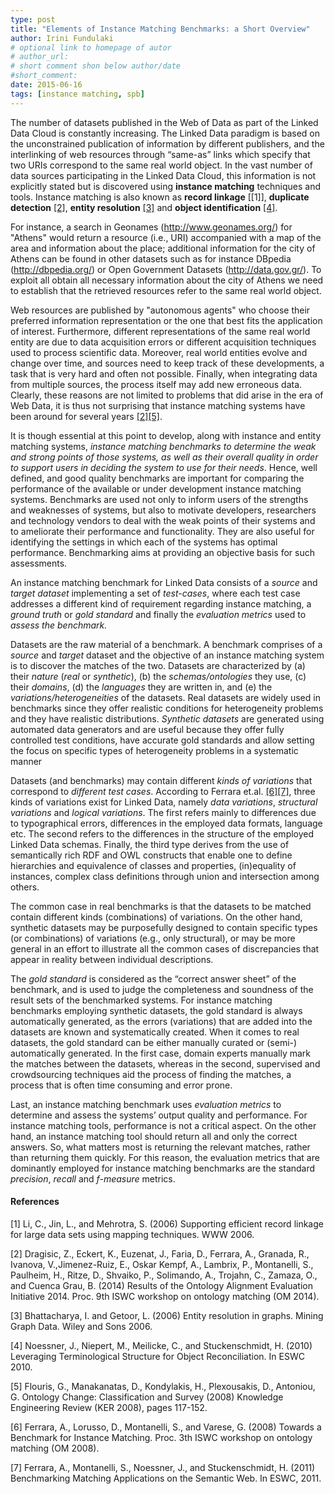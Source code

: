 ```yaml
---
type: post
title: "Elements of Instance Matching Benchmarks: a Short Overview"
author: Irini Fundulaki
# optional link to homepage of autor
# author_url: 
# short comment shon below author/date
#short_comment:
date: 2015-06-16
tags: [instance matching, spb]
---
```


The number of datasets published in the Web of Data as part of the
Linked Data Cloud is constantly increasing. The Linked Data paradigm is
based on the unconstrained publication of information by different
publishers, and the interlinking of web resources through “same-as”
links which specify that two URIs correspond to the same real world
object. In the vast number of data sources participating in the Linked
Data Cloud, this information is not explicitly stated but is discovered
using __instance matching__ techniques and tools. Instance matching is
also known as __record linkage__ [[1]], __duplicate detection__
[[2]](#references), __entity resolution__ [[3]](#references) and __object
identification__ [[4]](#references).

For instance, a search in Geonames
(http://www.geonames.org/) for "Athens" would
return a resource (i.e., URI) accompanied with a map of the area and
information about the place; additional information for the city of
Athens can be found in other datasets such as for instance DBpedia
(http://dbpedia.org/) or Open Government Datasets (http://data.gov.gr/).
To exploit all obtain all necessary information about the city of Athens
we need to establish that the retrieved resources refer to the same real
world object.

Web resources are published by "autonomous agents" who choose their
preferred information representation or the one that best fits the
application of interest. Furthermore, different representations of the
same real world entity are due to data acquisition errors or different
acquisition techniques used to process scientific data. Moreover, real
world entities evolve and change over time, and sources need to keep
track of these developments, a task that is very hard and often not
possible. Finally, when integrating data from multiple sources, the
process itself may add new erroneous data. Clearly, these reasons are
not limited to problems that did arise in the era of Web Data, it is
thus not surprising that instance matching systems have been around for
several years [[2]](#references)[[5]](#references).

It is though essential at this point to develop, along with instance and
entity matching systems, _instance matching benchmarks to determine the
weak and strong points of those systems, as well as their overall
quality in order to support users in deciding the system to use for
their needs_. Hence, well defined, and good quality benchmarks are
important for comparing the performance of the available or under
development instance matching systems. Benchmarks are used not only to
inform users of the strengths and weaknesses of systems, but also to
motivate developers, researchers and technology vendors to deal with the
weak points of their systems and to ameliorate their performance and
functionality. They are also useful for identifying the settings in
which each of the systems has optimal performance. Benchmarking aims at
providing an objective basis for such assessments.

An instance matching benchmark for Linked Data consists of a _source_
and _target dataset_ implementing a set of _test-cases_, where each test
case addresses a different kind of requirement regarding instance
matching, a _ground truth_ or _gold standard_ and finally the
_evaluation metrics_ used to _assess the benchmark._

Datasets are the raw material of a benchmark. A benchmark comprises of a
_source_ and _target_ dataset and the objective of an instance matching
system is to discover the matches of the two. Datasets are characterized
by (a) their _nature_ (_real_ or _synthetic_), (b) the
_schemas/ontologies_ they use,  (c) their _domains_,  (d) the
_languages_ they are written in, and (e) the
_variations/heterogeneities_ of the datasets. Real datasets are widely
used in benchmarks since they offer realistic conditions for
heterogeneity problems and they have realistic distributions. _Synthetic
datasets_ are generated using automated data generators and  are useful
because they offer fully controlled test conditions, have accurate gold
standards and allow setting the focus on specific types of heterogeneity
problems in a systematic manner

Datasets (and benchmarks) may contain different _kinds of variations_
that correspond to _different test cases_. According to Ferrara et.al.
[[6]](#references)[[7]](#references), three kinds of variations exist for Linked
Data, namely _data variations_, _structural variations_ and _logical
variations_. The first refers mainly to differences due to typographical
errors, differences in the employed data formats, language etc. The
second refers to the differences in the structure of the employed Linked
Data schemas. Finally, the third  type derives from the use of
semantically rich RDF and OWL constructs that enable one to define
hierarchies and equivalence of classes and properties, (in)equality of
instances, complex class definitions through union and intersection
among others.

The common case in real benchmarks is that the datasets to be matched
contain different kinds (combinations) of variations. On the other hand,
synthetic datasets may be purposefully designed to contain specific
types (or combinations) of variations (e.g., only structural), or may be
more general in an effort to illustrate all the common cases of
discrepancies that appear in reality between individual descriptions.

The _gold standard_ is considered as the “correct answer sheet” of the
benchmark, and is used to judge the completeness and soundness of the
result sets of the benchmarked systems. For instance matching benchmarks
employing synthetic datasets, the gold standard is always automatically
generated, as the errors (variations) that are added into the datasets
are known and systematically created. When it comes to real datasets,
the gold standard can be either manually curated or (semi-)
automatically generated. In the first case, domain experts manually mark
the matches between the datasets, whereas in the second, supervised and
crowdsourcing techniques aid the process of finding the matches, a
process that is often time consuming and error prone.

Last, an instance matching benchmark uses _evaluation metrics_ to
determine and assess the systems’ output quality and performance. For
instance matching tools, performance is not a critical aspect.  On the
other hand, an instance matching tool should return all and only the
correct answers. So, what matters most is returning the relevant
matches, rather than returning them quickly. For this reason, the
evaluation metrics that are dominantly employed for instance matching
benchmarks are the standard _precision_, _recall_ and _f-measure_
metrics.

#### References

[1] Li, C., Jin, L., and Mehrotra, S. (2006) Supporting efficient
record linkage for large data sets using mapping techniques. WWW 2006.

[2] Dragisic, Z., Eckert, K., Euzenat, J., Faria, D., Ferrara, A.,
Granada, R., Ivanova, V.,Jimenez-Ruiz, E., Oskar Kempf, A., Lambrix, P.,
Montanelli, S., Paulheim, H., Ritze, D., Shvaiko, P., Solimando, A.,
Trojahn, C., Zamaza, O., and Cuenca Grau,  B. (2014) Results of the
Ontology Alignment Evaluation Initiative 2014. Proc. 9th ISWC workshop
on ontology matching (OM 2014).

[3] Bhattacharya, I. and Getoor, L. (2006) Entity resolution in
graphs. Mining Graph Data. Wiley and Sons 2006.

[4] Noessner, J., Niepert, M., Meilicke, C., and Stuckenschmidt,
H. (2010) Leveraging Terminological Structure for Object Reconciliation.
In ESWC 2010.

[5] Flouris, G., Manakanatas, D., Kondylakis, H., Plexousakis, D.,
Antoniou, G. Ontology Change: Classification and Survey (2008) Knowledge
Engineering Review (KER 2008), pages 117-152.

[6] Ferrara, A., Lorusso, D., Montanelli, S., and Varese, G.
(2008) Towards a Benchmark for Instance Matching. Proc. 3th ISWC
workshop on ontology matching (OM 2008).

[7] Ferrara, A., Montanelli, S., Noessner, J., and Stuckenschmidt,
H. (2011) Benchmarking Matching Applications on the Semantic Web. In
ESWC, 2011.

